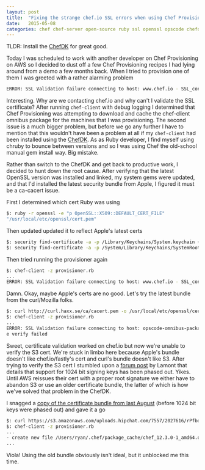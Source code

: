 ```yaml
---
layout: post
title:  "Fixing the strange chef.io SSL errors when using Chef Provisioning"
date:   2015-05-08
categories: chef chef-server open-source ruby ssl openssl opscode chefdk provisioning
---
```


TLDR: Install the [ChefDK][:chefdk] for great good.

Today I was scheduled to work with another developer on Chef Provisioning on AWS
so I decided to dust off a few Chef Provisioning recipes I had lying around from
a demo a few months back.  When I tried to provision one of them I was greeted with
a rather alarming problem

```bash
ERROR: SSL Validation failure connecting to host: www.chef.io - SSL_connect returned=1 errno=0 state=SSLv3 read server certificate B: certificate verify failed
```

Interesting.  Why are we contacting chef.io and why can't I validate the SSL
certificate?  After running `chef-client` with debug logging I determined that
Chef Provisioning was attempting to download and cache the chef-client omnibus
package for the machines that I was provisioning.  The second issue is a much
bigger problem, but before we go any further I have to mention that this wouldn't
have been a problem at all if my `chef-client` had been installed using the
[ChefDK][:chefdk].
As as Ruby developer, I find myself using chruby to bounce between versions and
so I was using Chef the old-school manual gem install way.  Big mistake.

Rather than switch to the ChefDK and get back to productive work, I decided to
hunt down the root cause.  After verifying that the latest OpenSSL version was
installed and linked, my system gems were updated, and that I'd installed the
latest security bundle from Apple, I figured it must be a ca-cacert issue.

First I determined which cert Ruby was using

```bash
$: ruby -r openssl -e "p OpenSSL::X509::DEFAULT_CERT_FILE"
"/usr/local/etc/openssl/cert.pem"
```

Then updated updated it to reflect Apple's latest certs

```bash
$: security find-certificate -a -p /Library/Keychains/System.keychain > /usr/local/etc/openssl/cert.pem
$: security find-certificate -a -p /System/Library/Keychains/SystemRootCertificates.keychain >> /usr/local/etc/openssl/cert.pem
```

Then tried running the provisioner again

```bash
$: chef-client -z provisioner.rb
...
ERROR: SSL Validation failure connecting to host: www.chef.io - SSL_connect returned=1 errno=0 state=SSLv3 read server certificate B: certificate verify failed
```

Damn.  Okay, maybe Apple's certs are no good.  Let's try the latest bundle from the
curl/Mozilla folks.

```bash
$: curl http://curl.haxx.se/ca/cacert.pem -o /usr/local/etc/openssl/cert.pem
$: chef-client -z provisioner.rb
...
ERROR: SSL Validation failure connecting to host: opscode-omnibus-packages.s3.amazonaws.com - SSL_connect returned=1 errno=0 state=SSLv3 read server certificate B: certificat
e verify failed
```

Sweet, certificate validation worked on chef.io but now we're unable to verify the
S3 cert.  We're stuck in limbo here because Apple's bundle doesn't like
chef.io/fastly's cert and curl's bundle doesn't like S3.  After trying to verify
the S3 cert I stumbled upon a [forum post][:s3forum] by Lamont that details that
support for 1024 bit signing keys has been phased out.  Yikes.  Until AWS reissues
their cert with a proper root signature we either have to abandon S3 or use an
older certificate bundle, the latter of which is how we've solved that problem
in the ChefDK.

I snagged a [copy of the certificate bundle from last August][:cabundle] (before
1024 bit keys were phased out) and gave it a go

```bash
$: curl https://s3.amazonaws.com/uploads.hipchat.com/7557/2027616/rPfbosc2b4pPNh8/cacert.pem -o /usr/local/etc/openssl/cert.pem
$: chef-client -z provisioner.rb
...
- create new file /Users/ryan/.chef/package_cache/chef_12.3.0-1_amd64.deb
...
```

Viola!  Using the old bundle obviously isn't ideal, but it unblocked me this time.

[:cabundle]: https://s3.amazonaws.com/uploads.hipchat.com/7557/2027616/rPfbosc2b4pPNh8/cacert.pem
[:chefdk]: https://downloads.chef.io/chef-dk
[:s3forum]: https://forums.aws.amazon.com/thread.jspa?threadID=164095
